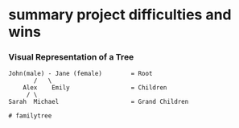 # summary project difficulties and wins
### **Visual Representation of a Tree**
```
John(male) - Jane (female)        = Root
       /   \
    Alex    Emily                 = Children
     / \   
Sarah  Michael                    = Grand Children

#   f a m i l y t r e e  
 